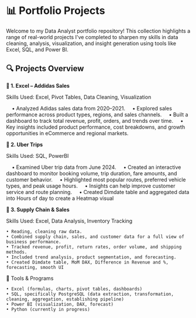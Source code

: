 # 📊 Portfolio Projects

Welcome to my Data Analyst portfolio repository!
This collection highlights a range of real-world projects I've completed to sharpen my skills in data cleaning, analysis, visualization, and insight generation using tools like Excel, SQL, and Power BI.

## 🔍 Projects Overview

**📁 1. Excel – Addidas Sales**

Skills Used: Excel, Pivot Tables, Data Cleaning, Visualization

&nbsp;&nbsp;&nbsp;&nbsp;• Analyzed Adidas sales data from 2020–2021.
&nbsp;&nbsp;&nbsp;&nbsp;• Explored sales performance across product types, regions, and sales channels.
&nbsp;&nbsp;&nbsp;&nbsp;• Built a dashboard to track total revenue, profit, orders, and trends over time.
&nbsp;&nbsp;&nbsp;&nbsp;• Key insights included product performance, cost breakdowns, and growth opportunities in eCommerce and regional markets.


**📁 2. Uber Trips**

Skills Used: SQL, PowerBI

&nbsp;&nbsp;&nbsp;&nbsp;• Examined Uber trip data from June 2024.
&nbsp;&nbsp;&nbsp;&nbsp;• Created an interactive dashboard to monitor booking volume, trip duration, fare amounts, and customer behavior.
&nbsp;&nbsp;&nbsp;&nbsp;• Highlighted most popular routes, preferred vehicle types, and peak usage hours.
&nbsp;&nbsp;&nbsp;&nbsp;• Insights can help improve customer service and route planning.
&nbsp;&nbsp;&nbsp;&nbsp;• Created Dimdate table and aggregated data into Hours of day to create a Heatmap visual
    
**📁 3. Supply Chain & Sales**

Skills Used: Excel, Data Analysis, Inventory Tracking

    • Reading, cleaning raw data.
    • Combined supply chain, sales, and customer data for a full view of business performance.
    • Tracked revenue, profit, return rates, order volume, and shipping methods.
    • Included trend analysis, product segmentation, and forecasting.
    • Created Dimdate table, MoM DAX, Difference in Revenue and %, forecasting, smooth UI
    
🧰 Tools & Programs

    • Excel (formulas, charts, pivot tables, dashboards)
    • SQL, specifically PostgreSQL (data extraction, transformation, cleaning, aggregation, establishing pipeline)
    • Power BI (visualization, DAX, forecast)
    • Python (currently in progress)
